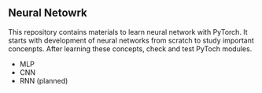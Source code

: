 ## Neural Netowrk

This repository contains materials to learn neural network with PyTorch. It starts with development of neural networks from scratch to study important concenpts. After learning these concepts, check and test PyToch modules.

* MLP
* CNN
* RNN (planned)

